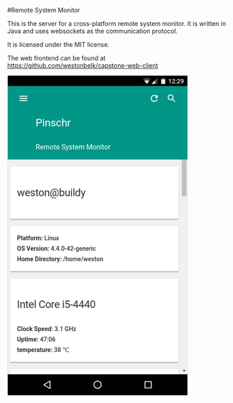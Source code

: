 #Remote System Monitor

This is the server for a cross-platform remote system monitor. It is written in Java and uses websockets as the communication protocol.

It is licensed under the MIT license.

The web frontend can be found at https://github.com/westonbelk/capstone-web-client


![Screenshot](/pinschr.png?raw=true)
